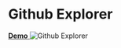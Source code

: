 <h1>Github Explorer</h1>
<a href="https://githubexplorer.kevinrsoares.com.br">
  <strong>Demo</strong>
</a>

<img alt="Github Explorer" src="https://downloads-kevin-desenvolvedor.s3-sa-east-1.amazonaws.com/imagens/github_explorer.png" />
